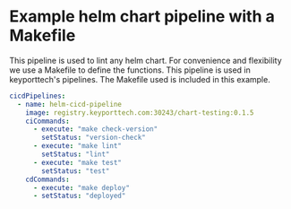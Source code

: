 # Example helm chart pipeline with a Makefile

This pipeline is used to lint any helm chart. For convenience and flexibility we use a Makefile to define the functions. This pipeline is used in keyporttech's pipelines. The Makefile used is included in this example.

```yaml
cicdPipelines:
  - name: helm-cicd-pipeline
    image: registry.keyporttech.com:30243/chart-testing:0.1.5
    ciCommands:
      - execute: "make check-version"
        setStatus: "version-check"
      - execute: "make lint"
        setStatus: "lint"
      - execute: "make test"
        setStatus: "test"
    cdCommands:
      - execute: "make deploy"
      - setStatus: "deployed"
```
